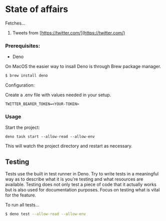# State of affairs

Fetches...

1. Tweets from [https://twitter.com/](https://twitter.com/)

### Prerequisites:

- Deno

On MacOS the easier way to insall Deno is through Brew package manager.

```bash
$ brew install deno
```

Configuration:

Create a .env file with values needed in your setup.

```
TWITTER_BEARER_TOKEN=<YOUR-TOKEN>
```

### Usage

Start the project:

```
deno task start --allow-read --allow-env
```

This will watch the project directory and restart as necessary.

## Testing

Tests use the built in test runner in Deno. Try to write tests in a meaningful
way as to describe what it is you're testing and what resources are available.
Testing does not only test a piece of code that it actually works but is also
used for documentation purposes. Focus on testing what is vital for the feature.

To run all tests...

```bash
$ deno test --allow-read --allow-env
```
